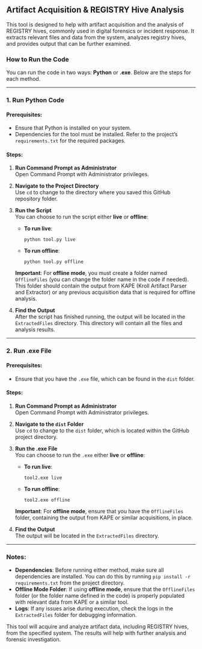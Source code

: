 ## Artifact Acquisition & REGISTRY Hive Analysis

This tool is designed to help with artifact acquisition and the analysis of REGISTRY hives, commonly used in digital forensics or incident response. It extracts relevant files and data from the system, analyzes registry hives, and provides output that can be further examined.

### How to Run the Code

You can run the code in two ways: **Python** or **.exe**. Below are the steps for each method.

---

### 1. Run Python Code

#### Prerequisites:
- Ensure that Python is installed on your system.
- Dependencies for the tool must be installed. Refer to the project’s `requirements.txt` for the required packages.

#### Steps:

1. **Run Command Prompt as Administrator**  
   Open Command Prompt with Administrator privileges.

2. **Navigate to the Project Directory**  
   Use `cd` to change to the directory where you saved this GitHub repository folder.

3. **Run the Script**  
   You can choose to run the script either **live** or **offline**:
   - **To run live**:  
     ```
     python tool.py live
     ```
   - **To run offline**:  
     ```
     python tool.py offline
     ```

   **Important**: For **offline mode**, you must create a folder named `OfflineFiles` (you can change the folder name in the code if needed). This folder should contain the output from KAPE (Kroll Artifact Parser and Extractor) or any previous acquisition data that is required for offline analysis.

4. **Find the Output**  
   After the script has finished running, the output will be located in the `ExtractedFiles` directory. This directory will contain all the files and analysis results.

---

### 2. Run .exe File

#### Prerequisites:
- Ensure that you have the `.exe` file, which can be found in the `dist` folder.

#### Steps:

1. **Run Command Prompt as Administrator**  
   Open Command Prompt with Administrator privileges.

2. **Navigate to the `dist` Folder**  
   Use `cd` to change to the `dist` folder, which is located within the GitHub project directory.

3. **Run the .exe File**  
   You can choose to run the `.exe` either **live** or **offline**:
   - **To run live**:  
     ```
     tool2.exe live
     ```
   - **To run offline**:  
     ```
     tool2.exe offline
     ```

   **Important**: For **offline mode**, ensure that you have the `OfflineFiles` folder, containing the output from KAPE or similar acquisitions, in place.

4. **Find the Output**  
   The output will be located in the `ExtractedFiles` directory.

---

### Notes:
- **Dependencies**: Before running either method, make sure all dependencies are installed. You can do this by running `pip install -r requirements.txt` from the project directory.
- **Offline Mode Folder**: If using **offline mode**, ensure that the `OfflineFiles` folder (or the folder name defined in the code) is properly populated with relevant data from KAPE or a similar tool.
- **Logs**: If any issues arise during execution, check the logs in the `ExtractedFiles` folder for debugging information.

This tool will acquire and analyze artifact data, including REGISTRY hives, from the specified system. The results will help with further analysis and forensic investigation.
